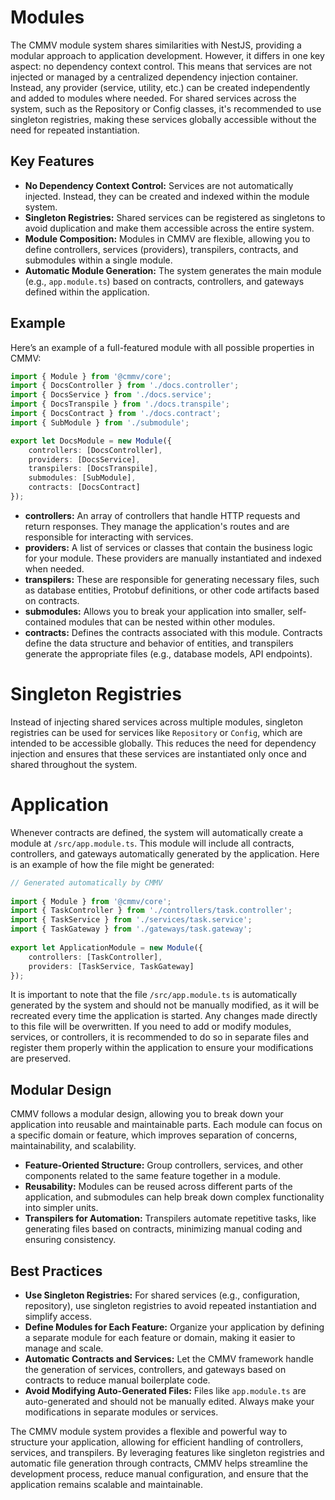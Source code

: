 # Modules

The CMMV module system shares similarities with NestJS, providing a modular approach to application development. However, it differs in one key aspect: no dependency context control. This means that services are not injected or managed by a centralized dependency injection container. Instead, any provider (service, utility, etc.) can be created independently and added to modules where needed. For shared services across the system, such as the Repository or Config classes, it's recommended to use singleton registries, making these services globally accessible without the need for repeated instantiation.

## Key Features

* **No Dependency Context Control:** Services are not automatically injected. Instead, they can be created and indexed within the module system.
* **Singleton Registries:** Shared services can be registered as singletons to avoid duplication and make them accessible across the entire system.
* **Module Composition:** Modules in CMMV are flexible, allowing you to define controllers, services (providers), transpilers, contracts, and submodules within a single module.
* **Automatic Module Generation:** The system generates the main module (e.g., ``app.module.ts``) based on contracts, controllers, and gateways defined within the application.

## Example

Here’s an example of a full-featured module with all possible properties in CMMV:

```typescript
import { Module } from '@cmmv/core';
import { DocsController } from './docs.controller';
import { DocsService } from './docs.service';
import { DocsTranspile } from './docs.transpile';
import { DocsContract } from './docs.contract';
import { SubModule } from './submodule';

export let DocsModule = new Module({
    controllers: [DocsController],
    providers: [DocsService],
    transpilers: [DocsTranspile],
    submodules: [SubModule],
    contracts: [DocsContract]
});
```

* **controllers:** An array of controllers that handle HTTP requests and return responses. They manage the application's routes and are responsible for interacting with services.
* **providers:** A list of services or classes that contain the business logic for your module. These providers are manually instantiated and indexed when needed.
* **transpilers:** These are responsible for generating necessary files, such as database entities, Protobuf definitions, or other code artifacts based on contracts.
* **submodules:** Allows you to break your application into smaller, self-contained modules that can be nested within other modules.
* **contracts:** Defines the contracts associated with this module. Contracts define the data structure and behavior of entities, and transpilers generate the appropriate files (e.g., database models, API endpoints).

# Singleton Registries

Instead of injecting shared services across multiple modules, singleton registries can be used for services like ``Repository`` or ``Config``, which are intended to be accessible globally. This reduces the need for dependency injection and ensures that these services are instantiated only once and shared throughout the system.

# Application

Whenever contracts are defined, the system will automatically create a module at ``/src/app.module.ts``. This module will include all contracts, controllers, and gateways automatically generated by the application. Here is an example of how the file might be generated:

```typescript
// Generated automatically by CMMV
    
import { Module } from '@cmmv/core';
import { TaskController } from './controllers/task.controller';
import { TaskService } from './services/task.service';
import { TaskGateway } from './gateways/task.gateway';
    
export let ApplicationModule = new Module({
    controllers: [TaskController], 
    providers: [TaskService, TaskGateway] 
});
```

It is important to note that the file ``/src/app.module.ts`` is automatically generated by the system and should not be manually modified, as it will be recreated every time the application is started. Any changes made directly to this file will be overwritten. If you need to add or modify modules, services, or controllers, it is recommended to do so in separate files and register them properly within the application to ensure your modifications are preserved.

## Modular Design

CMMV follows a modular design, allowing you to break down your application into reusable and maintainable parts. Each module can focus on a specific domain or feature, which improves separation of concerns, maintainability, and scalability.

* **Feature-Oriented Structure:** Group controllers, services, and other components related to the same feature together in a module.
* **Reusability:** Modules can be reused across different parts of the application, and submodules can help break down complex functionality into simpler units.
* **Transpilers for Automation:** Transpilers automate repetitive tasks, like generating files based on contracts, minimizing manual coding and ensuring consistency.

## Best Practices

* **Use Singleton Registries:** For shared services (e.g., configuration, repository), use singleton registries to avoid repeated instantiation and simplify access.
* **Define Modules for Each Feature:** Organize your application by defining a separate module for each feature or domain, making it easier to manage and scale.
* **Automatic Contracts and Services:** Let the CMMV framework handle the generation of services, controllers, and gateways based on contracts to reduce manual boilerplate code.
* **Avoid Modifying Auto-Generated Files:** Files like ``app.module.ts`` are auto-generated and should not be manually edited. Always make your modifications in separate modules or services.

The CMMV module system provides a flexible and powerful way to structure your application, allowing for efficient handling of controllers, services, and transpilers. By leveraging features like singleton registries and automatic file generation through contracts, CMMV helps streamline the development process, reduce manual configuration, and ensure that the application remains scalable and maintainable.